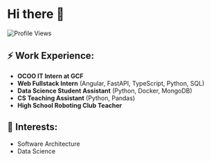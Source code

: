 # Hi there 👋

![Profile Views](https://komarev.com/ghpvc/?username=Wellbek&color=blue)

## ⚡ Work Experience:

- **OCOO IT Intern at GCF**
- **Web Fullstack Intern** (Angular, FastAPI, TypeScript, Python, SQL)
- **Data Science Student Assistant** (Python, Docker, MongoDB)
- **CS Teaching Assistant** (Python, Pandas)
- **High School Roboting Club Teacher**

## 🌱 Interests:

- Software Architecture
- Data Science
